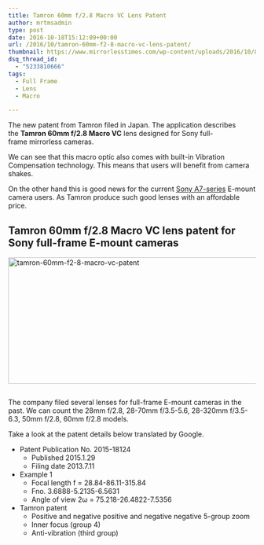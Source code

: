 ```yaml
---
title: Tamron 60mm f/2.8 Macro VC Lens Patent
author: mrtmsadmin
type: post
date: 2016-10-18T15:12:09+00:00
url: /2016/10/tamron-60mm-f2-8-macro-vc-lens-patent/
thumbnail: https://www.mirrorlesstimes.com/wp-content/uploads/2016/10/815lDNIJlIL._SL1500_.jpg
dsq_thread_id:
  - "5233810666"
tags:
  - Full Frame
  - Lens
  - Macro

---
```

The new patent from Tamron filed in Japan. The application describes the **Tamron 60mm f/2.8 Macro VC** lens designed for Sony full-frame mirrorless cameras.

We can see that this macro optic also comes with built-in Vibration Compensation technology. This means that users will benefit from camera shakes.

On the other hand this is good news for the current <a title="Sony A7" href="http://www.dailycameranews.com/2015/12/sony-a7rii-is-the-best-high-end-interchangeable-lens-camera/" target="_blank">Sony A7-series</a> E-mount camera users. As Tamron produce such good lenses with an affordable price.<!--more-->

## Tamron 60mm f/2.8 Macro VC lens patent for Sony full-frame E-mount cameras

[<img class="aligncenter size-full wp-image-656" src="https://i1.wp.com/www.mirrorlesstimes.com/wp-content/uploads/2016/10/tamron-60mm-f2-8-macro-vc-patent.jpg?resize=600%2C257&#038;ssl=1" alt="tamron-60mm-f2-8-macro-vc-patent" width="600" height="257" srcset="https://i1.wp.com/www.mirrorlesstimes.com/wp-content/uploads/2016/10/tamron-60mm-f2-8-macro-vc-patent.jpg?w=900&ssl=1 900w, https://i1.wp.com/www.mirrorlesstimes.com/wp-content/uploads/2016/10/tamron-60mm-f2-8-macro-vc-patent.jpg?resize=300%2C129&ssl=1 300w, https://i1.wp.com/www.mirrorlesstimes.com/wp-content/uploads/2016/10/tamron-60mm-f2-8-macro-vc-patent.jpg?resize=768%2C329&ssl=1 768w" sizes="(max-width: 600px) 100vw, 600px" data-recalc-dims="1" />][1]

## 

The company filed several lenses for full-frame E-mount cameras in the past. We can count the 28mm f/2.8, 28-70mm f/3.5-5.6, 28-320mm f/3.5-6.3, 50mm f/2.8, 60mm f/2.8 models.

Take a look at the patent details below translated by Google.

  * Patent Publication No. 2015-18124 
      * Published 2015.1.29
      * Filing date 2013.7.11
  * Example 1 
      * Focal length f = 28.84-86.11-315.84
      * Fno. 3.6888-5.2135-6.5631
      * Angle of view 2ω = 75.218-26.4822-7.5356
  * Tamron patent 
      * Positive and negative positive and negative negative 5-group zoom
      * Inner focus (group 4)
      * Anti-vibration (third group)

 [1]: https://i1.wp.com/www.mirrorlesstimes.com/wp-content/uploads/2016/10/tamron-60mm-f2-8-macro-vc-patent.jpg?ssl=1